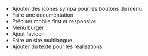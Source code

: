 - Ajouter des icones sympa pour les boutons du menu
- Faire une documentation
- Préciser mobile first et responsive
- Menu burger
- Ajout favicon
- Faire un site multilangue
- Ajouter du texte pour les réalisations